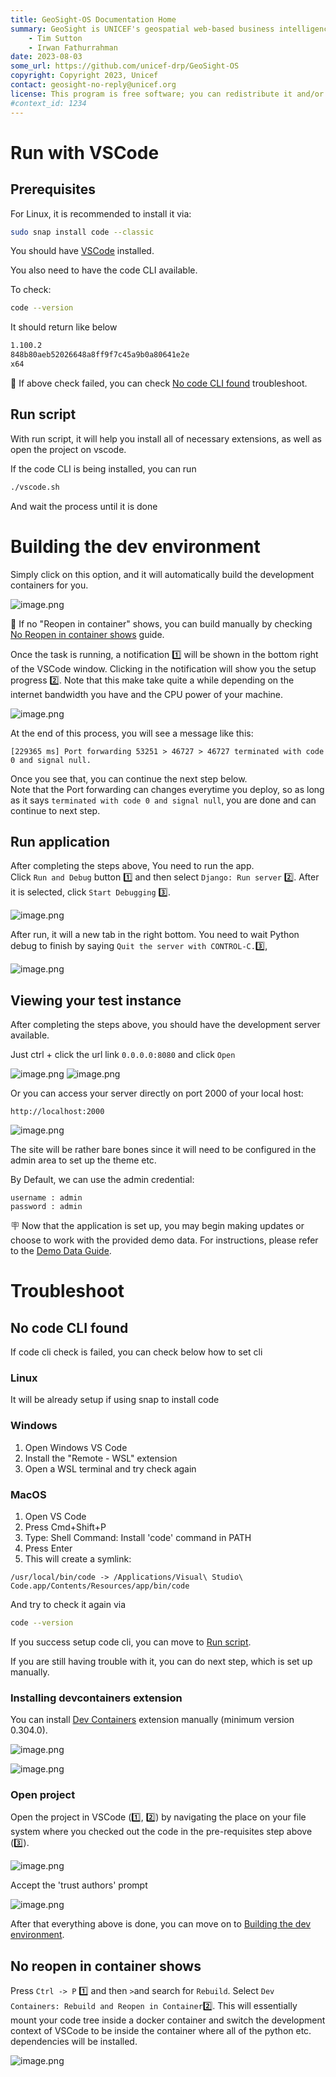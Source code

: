 ```yaml
---
title: GeoSight-OS Documentation Home 
summary: GeoSight is UNICEF's geospatial web-based business intelligence platform.
    - Tim Sutton
    - Irwan Fathurrahman
date: 2023-08-03
some_url: https://github.com/unicef-drp/GeoSight-OS
copyright: Copyright 2023, Unicef
contact: geosight-no-reply@unicef.org
license: This program is free software; you can redistribute it and/or modify it under the terms of the GNU Affero General Public License as published by the Free Software Foundation; either version 3 of the License, or (at your option) any later version.
#context_id: 1234
---
```


# Run with VSCode

## Prerequisites

For Linux, it is recommended to install it via:
```bash
sudo snap install code --classic
```

You should have [VSCode](https://code.visualstudio.com/) installed.

You also need to have the code CLI available.

To check:
```bash
code --version
```

It should return like below
```bash
1.100.2
848b80aeb52026648a8ff9f7c45a9b0a80641e2e
x64
```

🚧 If above check failed, you can check [No code CLI found](#no-code-cli-found) troubleshoot.

## Run script

With run script, it will help you install all of necessary extensions, as well as open the project on vscode.

If the code CLI is being installed, you can run 
```bash
./vscode.sh
```
And wait the process until it is done

# Building the dev environment

Simply click on this option, and it will automatically build the development containers for you.

![image.png](img/building-16.png)

🚧 If no "Reopen in container" shows, you can build manually by checking [No Reopen in container shows](#no-reopen-in-container-shows) guide.

Once the task is running, a notification 1️⃣ will be shown in the bottom right of the VSCode window. Clicking in the notification will show you the setup progress 2️⃣. Note that this make take quite a while depending on the internet bandwidth you have and the CPU power of your machine.

![image.png](img/building-2.png)

At the end of this process, you will see a message like this:

```
[229365 ms] Port forwarding 53251 > 46727 > 46727 terminated with code 0 and signal null.
```

Once you see that, you can continue the next step below.<br>
Note that the Port forwarding can changes everytime you deploy, so as long as it says `terminated with code 0 and signal null`, you are done and can continue to next step.


## Run application

After completing the steps above, You need to run the app.<br>
Click `Run and Debug` button 1️⃣ and then select `Django: Run server` 2️⃣. After it is selected, click `Start Debugging` 3️⃣.

![image.png](img/building-6.jpg)

After run, it will a new tab in the right bottom. 
You need to wait Python debug to finish by saying `Quit the server with CONTROL-C.`3️⃣,

![image.png](img/building-7.png)


## Viewing your test instance

After completing the steps above, you should have the development server available.

Just ctrl + click the url link `0.0.0.0:8080` and click `Open`

![image.png](img/building-23.png)
![image.png](img/building-24.png)


Or you can access your server directly on port 2000 of your local host:

```
http://localhost:2000
```

![image.png](img/building-5.png)

The site will be rather bare bones since it will need to be configured in the admin area to set up the theme etc.

By Default, we can use the admin credential:
```
username : admin
password : admin
```

🪧 Now that the application is set up, you may begin making updates or choose to work with the provided demo data. For instructions, please refer to the [Demo Data Guide](demo-data.md).

# Troubleshoot

## No code CLI found

If code cli check is failed, you can check below how to set cli

### Linux

It will be already setup if using snap to install code

### Windows

1. Open Windows VS Code
2. Install the "Remote - WSL" extension
3. Open a WSL terminal and try check again

### MacOS

1. Open VS Code
2. Press Cmd+Shift+P
3. Type: Shell Command: Install 'code' command in PATH
4. Press Enter
5. This will create a symlink:
```
/usr/local/bin/code -> /Applications/Visual\ Studio\ Code.app/Contents/Resources/app/bin/code
```

And try to check it again via
```bash
code --version
```

If you success setup code cli, you can move to [Run script](#run-script).

If you are still having trouble with it, you can do next step, which is set up manually.

### Installing devcontainers extension 

You can install [Dev Containers](https://marketplace.visualstudio.com/items?itemName=ms-vscode-remote.remote-containers) extension manually (minimum version 0.304.0).

![image.png](img/ide-dev-containers-1.png)  

![image.png](img/ide-dev-containers-2.png)

### Open project

Open the project in VSCode (1️⃣, 2️⃣) by navigating the place on your file system where you checked out the code in the pre-requisites step above (3️⃣).

![image.png](./img/ide-setup-1.png)

Accept the 'trust authors' prompt

![image.png](./img/ide-setup-2.png)

After that everything above is done, you can move on to [Building the dev environment](#building-the-dev-environment).

## No reopen in container shows 

Press `Ctrl -> P` 1️⃣ and then `>`and search for `Rebuild`. Select `Dev Containers: Rebuild and Reopen in Container`2️⃣. This will essentially mount your code tree inside a docker container and switch the development context of VSCode to be inside the container where all of the python etc. dependencies will be installed.

![image.png](img/building-1.png)